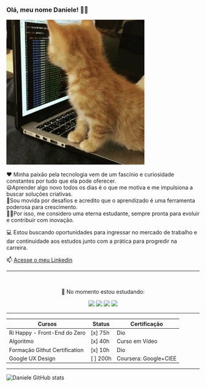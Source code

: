 ### Olá, meu nome Daniele! 👩‍💻
![cat](https://github.com/danieleksantos/danieleksantos/blob/main/gif%20cat.gif?raw=true)

❤️ Minha paixão pela tecnologia vem de um fascínio e curiosidade constantes por tudo que ela pode oferecer. <br>
 😃Aprender algo novo todos os dias é o que me motiva e me impulsiona a buscar soluções criativas. <br>
 🔨Sou movida por desafios e acredito que o aprendizado é uma ferramenta poderosa para crescimento. <br>
 👩‍🎓Por isso, me considero uma eterna estudante, sempre pronta para evoluir e contribuir com inovação.


💻 Estou buscando oportunidades para ingressar no mercado de trabalho e dar continuidade aos estudos junto com a prática para progredir na carreira.


📫 [Acesse o meu Linkedin](https://www.linkedin.com/in/daniele-karina-dos-santos-a34b45204/)

-----
<br>

<p align="center">
  🌱 No momento estou estudando:
</p>
<p align="center">
  <img src="https://cdn.jsdelivr.net/gh/devicons/devicon@latest/icons/html5/html5-original-wordmark.svg" width="50px"/>
  <img src="https://cdn.jsdelivr.net/gh/devicons/devicon@latest/icons/css3/css3-original-wordmark.svg" width="50px"/>
  <img src="https://cdn.jsdelivr.net/gh/devicons/devicon@latest/icons/javascript/javascript-original.svg" width="50px"/>
  <img src="https://cdn.jsdelivr.net/gh/devicons/devicon@latest/icons/github/github-original-wordmark.svg" width="50px"/>
</p>
  
------------

| Cursos                        | Status   | Certificação         |
|-------------------------------|----------|----------------------|
| Ri Happy - Front-End do Zero  | [x] 75h  | Dio                  |
| Algoritmo                     | [x] 40h  | Curso em Vídeo       |
| Formação Githut Certification | [x] 10h  | Dio                  |
| Google UX Design              | [ ] 200h | Coursera: Google+CIEE|

---
![Daniele GitHub stats](https://github-readme-stats.vercel.app/api?username=danieleksantos&show_icons=true&theme=radical)    
          

<!--
Here are some ideas to get you started:

- 🔭 I’m currently working on ...
- 🌱 I’m currently learning ...
- 👯 I’m looking to collaborate on ...
- 🤔 I’m looking for help with ...
- 💬 Ask me about ...
- 📫 How to reach me: ...
- 😄 Pronouns: ...
- ⚡ Fun fact: ...
-->
